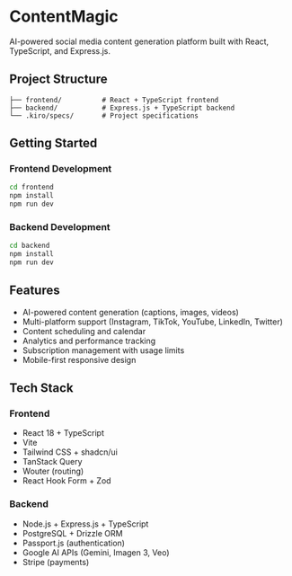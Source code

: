 # ContentMagic

AI-powered social media content generation platform built with React, TypeScript, and Express.js.

## Project Structure

```
├── frontend/          # React + TypeScript frontend
├── backend/           # Express.js + TypeScript backend
└── .kiro/specs/       # Project specifications
```

## Getting Started

### Frontend Development

```bash
cd frontend
npm install
npm run dev
```

### Backend Development

```bash
cd backend
npm install
npm run dev
```

## Features

- AI-powered content generation (captions, images, videos)
- Multi-platform support (Instagram, TikTok, YouTube, LinkedIn, Twitter)
- Content scheduling and calendar
- Analytics and performance tracking
- Subscription management with usage limits
- Mobile-first responsive design

## Tech Stack

### Frontend
- React 18 + TypeScript
- Vite
- Tailwind CSS + shadcn/ui
- TanStack Query
- Wouter (routing)
- React Hook Form + Zod

### Backend
- Node.js + Express.js + TypeScript
- PostgreSQL + Drizzle ORM
- Passport.js (authentication)
- Google AI APIs (Gemini, Imagen 3, Veo)
- Stripe (payments)